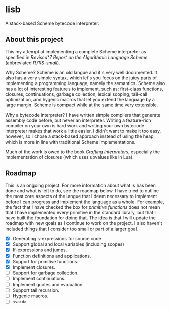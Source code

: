 # lisb

A stack-based Scheme bytecode interpreter. 

## About this project

This my attempt at implementing a complete Scheme interpreter as specified in *Revised^7 Report on the Algorithmic Language Scheme* (abbreviated *R7RS-small*).

Why Scheme? Scheme is an old langue and it's very well documented. It also has a very simple syntax, which let's you focus on the juicy parts of implementing a programming language, namely the semantics. Scheme also has a lot of interesting features to implement, such as: first-class functions, closures, continuations, garbage collection, lexical scoping, tail-call optimization, and hygenic macros that let you extend the language by a large margin. Scheme is compact while at the same time very extensible.

Why a bytecode interpreter? I have written simple compilers that generate assembly code before, but never an interpreter. Writing a feature-rich compiler on your own is hard work and writing your own bytecode interpreter makes that work a little easier. I didn't want to make it too easy, however, so I chose a stack-based approach instead of using the heap, which is more in line with traditional Scheme implementations.

Much of the work is owed to the book *Crafting Interpreters*, especially the implementation of closures (which uses upvalues like in Lua).

## Roadmap

This is an ongoing project. For more information about what is has been done and what is left to do, see the roadmap below. I have tried to outline the most core aspects of the langue that I deem necessary to implement before I can progress and implement the language as a whole. For example, the fact that I have checked the box for *primitive functions* does not mean that I have implemented every primitive in the standard library, but that I have built the foundation for doing that. The idea is that I will update the roadmap with new goals as I continue to work on the project. I also haven't included things that I consider too small or part of a larger goal.

* [x] Generating s-expressions for source code
* [x] Support global and local variables (including scopes)
* [x] If-expressions and jumps.
* [x] Function definitions and applications.
* [x] Support for primitive functions.
* [x] Implement closures.
* [ ] Support for garbage collection.
* [ ] Implement continuations.
* [ ] Implement quotes and evaluation.
* [ ] Support tail recursion.
* [ ] Hygenic macros.
* [ ] `<void>`
